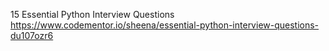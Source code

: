 15 Essential Python Interview Questions
https://www.codementor.io/sheena/essential-python-interview-questions-du107ozr6
